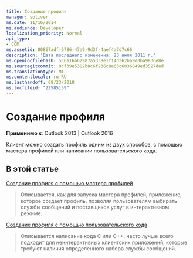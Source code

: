 ```yaml
---
title: Создание профиля
manager: soliver
ms.date: 11/16/2014
ms.audience: Developer
localization_priority: Normal
api_type:
- COM
ms.assetid: 80867adf-6786-47a9-9d3f-4aef4a7d7c66
description: 'Дата последнего изменения: 23 июля 2011 г.'
ms.openlocfilehash: 5c6a16b62987a5338e1f14d362ba9d0ba9836e8e
ms.sourcegitcommit: 0cf39e5382b8c6f236c8a63c6036849ed3527ded
ms.translationtype: MT
ms.contentlocale: ru-RU
ms.lasthandoff: 08/23/2018
ms.locfileid: "22585159"
---
```

# <a name="creating-a-profile"></a>Создание профиля

  
  
**Применимо к**: Outlook 2013 | Outlook 2016 
  
Клиент можно создать профиль одним из двух способов, с помощью мастера профилей или написании пользовательского кода.
  
## <a name="in-this-section"></a>В этой статье

[Создание профиля с помощью мастера профилей](creating-a-profile-by-using-the-profile-wizard.md)
  
> Описывается, как для запуска мастера профилей, приложение, которое создает профиль, позволяя пользователям выбирать службы сообщений и поставщиков услуг в интерактивном режиме.
    
[Создание профиля с помощью пользовательского кода](creating-a-profile-by-using-custom-code.md)
  
> Описывается написание кода C или C++, часто лучше всего подходит для неинтерактивных клиентских приложений, которые требуют наличия определенного набора службы сообщений.
    

